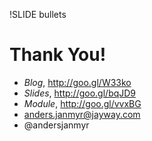 
!SLIDE bullets
# Thank You!

* _Blog_, http://goo.gl/W33ko
* _Slides_, http://goo.gl/bqJD9
* _Module_, http://goo.gl/vvxBG
* anders.janmyr@jayway.com
* @andersjanmyr



